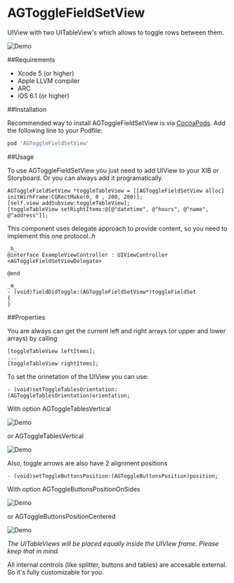 AGToggleFieldSetView
===============

UIView with two UITableView's which allows to toggle rows between them.

![Demo](Demo.gif)

##Requirements

* Xcode 5 (or higher)
* Apple LLVM compiler
* ARC
* iOS 6.1 (or higher)

##Installation

Recommended way to install AGToggleFieldSetView is via [CocoaPods](http://cocoapods.org/). Add the following line to your Podfile:

```ruby
pod 'AGToggleFieldSetView'
```

##Usage

To use AGToggleFieldSetView you just need to add UIView to your XIB or Storyboard. Or you can always add it programatically.

```objc
AGToggleFieldSetView *toggleTableView = [[AGToggleFieldSetView alloc] initWirhFrame:CGRectMake(0, 0 , 200, 200)];
[self.view addSubview:toggleTableView];
[toggleTableView setRightItems:@[@"datetime", @"hours", @"name", @"address"]];
```

This component uses  delegate approach to provide content, so you need to implement this one protocol._.h_

```objc
_h_
@interface ExampleViewController : UIViewController <AGToggleFieldSetViewDelegate>

@end

_m_
- (void)fieldDidToggle:(AGToggleFieldSetView*)toggleFieldSet
{
}
```

##Properties

You are always can get the current left and right arrays (or upper and lower arrays) by calling

```objc
[toggleTableView leftItems];
...
[toggleTableView rightItems];
```

To set the orinetation of the UIView you can use: 

```objc
- (void)setToggleTablesOrientation:(AGToggleTablesOrientation)orientation;
```

With option AGToggleTablesVertical

![Demo](Vertical.gif)

or AGToggleTablesVertical

![Demo](Horizontal.gif)

Also, toggle arrows are also have 2 alignment positions

```objc
- (void)setToggleButtonsPosition:(AGToggleButtonsPosition)position;
```

With option AGToggleButtonsPositionOnSides

![Demo](OnSides.gif)

or AGToggleButtonsPositionCentered


![Demo](Centerd.gif)

*The UITableViews will be placed equally inside the UIVIew frame. Please keep that in mind.*

All internal controls (like splitter, buttons and tables) are accesable external. So it's fully customizable for you.